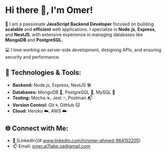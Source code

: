 # Hi there 👋, I'm Omer!

🚀 I am a passionate **JavaScript Backend Developer** focused on building **scalable** and **efficient** web applications. I specialize in **Node.js**, **Express**, and **NestJS**, with extensive experience in managing databases like **MongoDB** and **PostgreSQL**.

💻 I love working on server-side development, designing APIs, and ensuring security and performance.

## 🔧 Technologies & Tools:
- **Backend:** Node.js, Express, NestJS 🛠️
- **Databases:** MongoDB 🍃, PostgreSQL 🐘, MySQL 🐬
- **Testing:** Mocha ☕, Jest 🃏, Postman 📬
- **Version Control:** Git 🌀, GitHub 🐱
- **Cloud:** Heroku ☁️, AWS ☁️

## 🌐 Connect with Me:
- 💼 [LinkedIn](# www.linkedin.com/in/omer-ahmed-964152205)
- 📫 Email: omer.al7labe.oa@gmail.com
